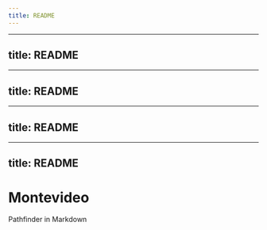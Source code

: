 ```yaml
---
title: README
---
```

---
title: README
---
---
title: README
---
---
title: README
---
---
title: README
---
Montevideo
==========

Pathfinder in Markdown
